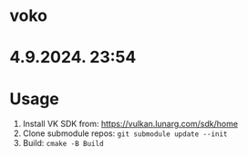 # voko
# 4.9.2024. 23:54


# Usage
1. Install VK SDK from: https://vulkan.lunarg.com/sdk/home
2. Clone submodule repos: `git submodule update --init`
3. Build: `cmake -B Build`
